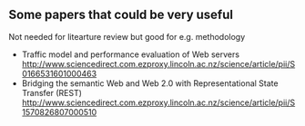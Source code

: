 ## Some papers that could be very useful
Not needed for litearture review but good for e.g. methodology

- Traffic model and performance evaluation of Web servers http://www.sciencedirect.com.ezproxy.lincoln.ac.nz/science/article/pii/S0166531601000463
- Bridging the semantic Web and Web 2.0 with Representational State Transfer (REST) http://www.sciencedirect.com.ezproxy.lincoln.ac.nz/science/article/pii/S1570826807000510

